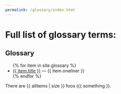 ```yaml
---
permalink: /glossary/index.html
---
```


# Full list of glossary terms:

## Glossary

<ul>
{% for item in site.glossary %}
   <li><a href="{{ item.url }}">{{ item.title }}</a> — {{ item.oneliner }}</li>
{% endfor %}
</ul>

<!--

{% assign allitems = [] %}

{% for item in site.glossary %}
  {% assign allitems = allitems | push: "foo" %}
  {% assign someting = "something" %}
{% endfor %}


-->

There are {{ allitems | size }} foos ({{ something }}.
